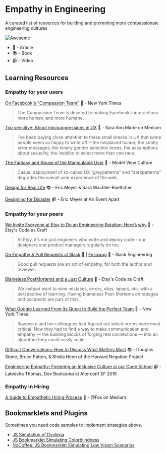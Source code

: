# Empathy in Engineering
A curated list of resources for building and promoting more compassionate engineering cultures

[![Awesome](https://cdn.rawgit.com/sindresorhus/awesome/d7305f38d29fed78fa85652e3a63e154dd8e8829/media/badge.svg)](https://github.com/sindresorhus/awesome)

- 📰 - Article
- 📚 - Book
- 📹 - Video

## Learning Resources

### Empathy for your users

[On Facebook's "Compassion Team"](http://www.nytimes.com/2016/03/13/fashion/facebook-breakup-compassion-team.html?_r=0) 📰  - New York Times

> The Compassion Team is devoted to making Facebook’s interactions more human, and more humane.

[Too sensitive: About microaggressions in UX](https://medium.com/@sara_ann_marie/too-sensitive-9752a86a8382) 📰 - Sara Ann Marie on Medium

> I’ve been paying close attention to these small breaks in UX that some people seem so happy to write off — the misplaced humor, the snotty error messages, the binary gender selection boxes, the assumptions about sexuality, the inability to select more than one race.

[The Fantasy and Abuse of the Manipulable User](https://modelviewculture.com/pieces/the-fantasy-and-abuse-of-the-manipulable-user) 📰 - Model View Culture

> Casual deployment of so-called UX “greypatterns” and “darkpatterns” degrades the overall user experience of the web.

[Design for Real Life](https://abookapart.com/products/design-for-real-life) 📚 - Eric Meyer & Sara Wachter-Boettcher

[Designing for Disaster](https://vimeo.com/148927676) 📹 - Eric Meyer at An Event Apart

### Empathy for your peers

 
[We Invite Everyone at Etsy to Do an Engineering Rotation: Here’s why](https://codeascraft.com/2014/12/22/engineering-rotation/) 📰  - Etsy's Code as Craft

> At Etsy, it’s not just engineers who write and deploy code – our designers and product managers regularly do too.

[On Empathy & Pull Requests at Slack](https://slack.engineering/on-empathy-pull-requests-979e4257d158) 📰 | [Followup](https://slack.engineering/how-about-code-reviews-2695fb10d034) 📰 - Slack Engineering

> Good pull requests are an act of empathy, for both the author and reviewer.

[Blameless PostMortems and a Just Culture](https://codeascraft.com/2012/05/22/blameless-postmortems/) 📰 - Etsy's Code as Craft

> We instead want to view mistakes, errors, slips, lapses, etc. with a perspective of learning. Having blameless Post-Mortems on outages and accidents are part of that.

[What Google Learned From Its Quest to Build the Perfect Team](http://www.nytimes.com/2016/02/28/magazine/what-google-learned-from-its-quest-to-build-the-perfect-team.html) 📰 - New York Times

> Rozovsky and her colleagues had figured out which norms were most critical. Now they had to find a way to make communication and empathy — the building blocks of forging real connections — into an algorithm they could easily scale.

[Difficult Conversations: How to Discuss What Matters Most](http://smile.amazon.com/gp/product/B004CR6ALA/) 📚  - Douglas Stone, Bruce Patton, & Sheila Heen of the Harvard Negotion Project

[Engineering Empathy: Fostering an Inclusive Culture at our Code School](http://www.alterconf.com/talks/engineering-empathy-fostering-inclusive-culture-our-code-school) 📹 - Lateesha Thomas, Dev Bootcamp at Alterconf SF 2016


### Empathy in Hiring

[A Guide to Empathetic Hiring Process](https://medium.com/@fox/a-guide-to-empathetic-hiring-processes-c11c7ce0cd49#.2lp0a0phu) 📰 - @Fox on Medium


## Bookmarklets and Plugins

Sometimes you need code samples to implement strategies above. 

- [JS Simulation of Dyslexia](http://geon.github.io/programming/2016/03/03/dsxyliea)
- [JS Bookmarklet Simulating Colorblindness](https://github.com/Altreus/colourblind)
- [NoCoffee: JS Bookmarklet Simulating Low Vision Scenarios](https://accessgarage.wordpress.com/2013/02/09/458/)
